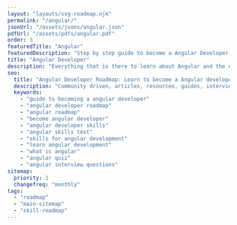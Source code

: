 ```yaml
---
layout: "layouts/svg-roadmap.njk"
permalink: "/angular/"
jsonUrl: "/assets/jsons/angular.json"
pdfUrl: "/assets/pdfs/angular.pdf"
order: 3
featuredTitle: "Angular"
featuredDescription: "Step by step guide to become a Angular Developer in 2022"
title: "Angular Developer"
description: "Everything that is there to learn about Angular and the ecosystem in 2022."
seo:
  title: "Angular Developer Roadmap: Learn to become a Angular developer"
  description: "Community driven, articles, resources, guides, interview questions, quizzes for angular development. Learn to become a modern Angular developer by following the steps, skills, resources and guides listed in this roadmap."
  keywords:
    - "guide to becoming a angular developer"
    - "angular developer roadmap"
    - "angular roadmap"
    - "become angular developer"
    - "angular developer skills"
    - "angular skills test"
    - "skills for angular development"
    - "learn angular development"
    - "what is angular"
    - "angular quiz"
    - "angular interview questions"
sitemap:
  priority: 1
  changefreq: "monthly"
tags:
  - "roadmap"
  - "main-sitemap"
  - "skill-roadmap"
---
```


